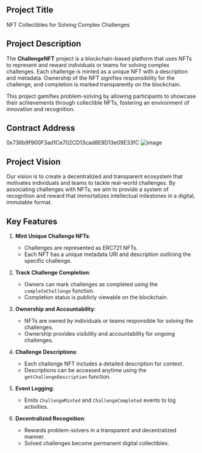 ## Project Title
NFT Collectibles for Solving Complex Challenges

## Project Description
The **ChallengeNFT** project is a blockchain-based platform that uses NFTs to represent and reward individuals or teams for solving complex challenges. Each challenge is minted as a unique NFT with a description and metadata. Ownership of the NFT signifies responsibility for the challenge, and completion is marked transparently on the blockchain.

This project gamifies problem-solving by allowing participants to showcase their achievements through collectible NFTs, fostering an environment of innovation and recognition.

## Contract Address
0x736b9f900F3ad1Ce702CD13cad8E9D13e09E33fC
![image](https://github.com/user-attachments/assets/c082c2a4-4476-4ec8-8c89-51c4f120aa65)



## Project Vision
Our vision is to create a decentralized and transparent ecosystem that motivates individuals and teams to tackle real-world challenges. By associating challenges with NFTs, we aim to provide a system of recognition and reward that immortalizes intellectual milestones in a digital, immutable format.

## Key Features

1. **Mint Unique Challenge NFTs**:
   - Challenges are represented as ERC721 NFTs.
   - Each NFT has a unique metadata URI and description outlining the specific challenge.

2. **Track Challenge Completion**:
   - Owners can mark challenges as completed using the `completeChallenge` function.
   - Completion status is publicly viewable on the blockchain.

3. **Ownership and Accountability**:
   - NFTs are owned by individuals or teams responsible for solving the challenges.
   - Ownership provides visibility and accountability for ongoing challenges.

4. **Challenge Descriptions**:
   - Each challenge NFT includes a detailed description for context.
   - Descriptions can be accessed anytime using the `getChallengeDescription` function.

5. **Event Logging**:
   - Emits `ChallengeMinted` and `ChallengeCompleted` events to log activities.

6. **Decentralized Recognition**:
   - Rewards problem-solvers in a transparent and decentralized manner.
   - Solved challenges become permanent digital collectibles.


